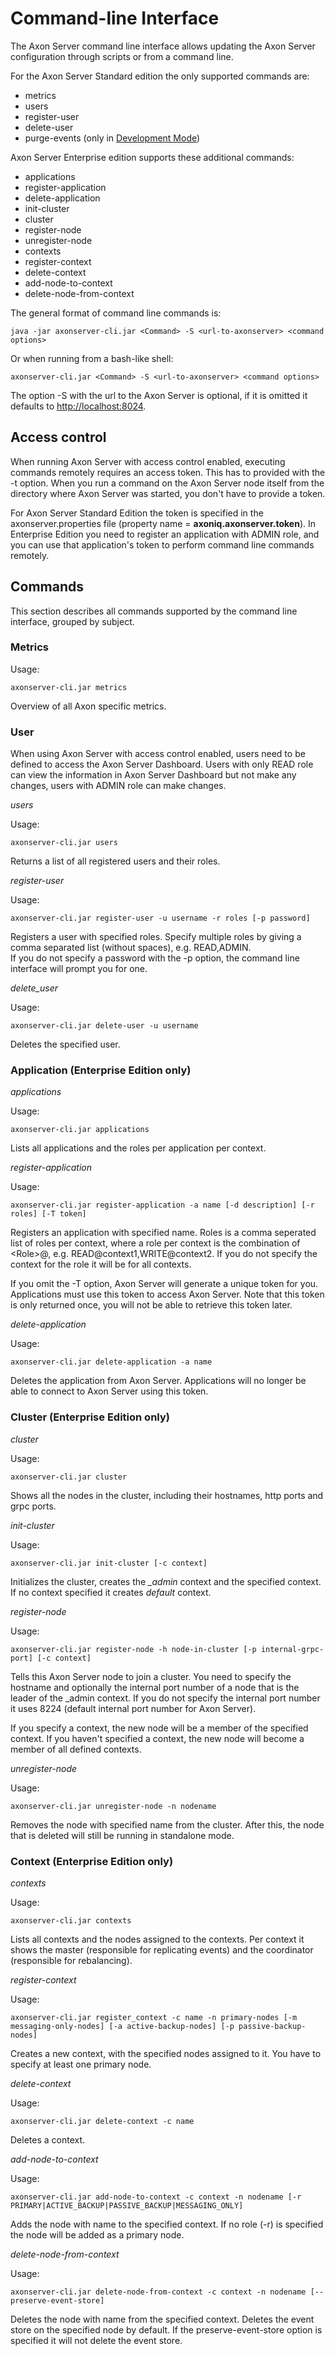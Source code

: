 # Command-line Interface

The Axon Server command line interface allows updating the Axon Server configuration through scripts or from a command line.

For the Axon Server Standard edition the only supported commands are:

* metrics
* users
* register-user
* delete-user
* purge-events \(only in [Development Mode](../installation/development-mode.md)\)

Axon Server Enterprise edition supports these additional commands:

* applications
* register-application
* delete-application
* init-cluster
* cluster
* register-node
* unregister-node
* contexts
* register-context
* delete-context
* add-node-to-context
* delete-node-from-context

The general format of command line commands is:

```text
java -jar axonserver-cli.jar <Command> -S <url-to-axonserver> <command options>
```

Or when running from a bash-like shell:

```text
axonserver-cli.jar <Command> -S <url-to-axonserver> <command options>
```

The option -S with the url to the Axon Server is optional, if it is omitted it defaults to [http://localhost:8024](http://localhost:8024).

## Access control

When running Axon Server with access control enabled, executing commands remotely requires an access token. This has to provided with the -t option. When you run a command on the Axon Server node itself from the directory where Axon Server was started, you don't have to provide a token.

For Axon Server Standard Edition the token is specified in the axonserver.properties file \(property name = **axoniq.axonserver.token**\). In Enterprise Edition you need to register an application with ADMIN role, and you can use that application's token to perform command line commands remotely.

## Commands

This section describes all commands supported by the command line interface, grouped by subject.

### Metrics

Usage:

```text
axonserver-cli.jar metrics
```

Overview of all Axon specific metrics.

### User

When using Axon Server with access control enabled, users need to be defined to access the Axon Server Dashboard. Users with only READ role can view the information in Axon Server Dashboard but not make any changes, users with ADMIN role can make changes.

_users_

Usage:

```text
axonserver-cli.jar users
```

Returns a list of all registered users and their roles.

_register-user_

Usage:

```text
axonserver-cli.jar register-user -u username -r roles [-p password]
```

Registers a user with specified roles. Specify multiple roles by giving a comma separated list \(without spaces\), e.g. READ,ADMIN.  
If you do not specify a password with the -p option, the command line interface will prompt you for one.

_delete\_user_

Usage:

```text
axonserver-cli.jar delete-user -u username 
```

Deletes the specified user.

### Application \(Enterprise Edition only\)

_applications_

Usage:

```text
axonserver-cli.jar applications
```

Lists all applications and the roles per application per context.

_register-application_

Usage:

```text
axonserver-cli.jar register-application -a name [-d description] [-r roles] [-T token]
```

Registers an application with specified name. Roles is a comma seperated list of roles per context, where a role per context is the combination of &lt;Role&gt;@, e.g. READ@context1,WRITE@context2. If you do not specify the context for the role it will be for all contexts.

If you omit the -T option, Axon Server will generate a unique token for you. Applications must use this token to access Axon Server. Note that this token is only returned once, you will not be able to retrieve this token later.

_delete-application_

Usage:

```text
axonserver-cli.jar delete-application -a name
```

Deletes the application from Axon Server. Applications will no longer be able to connect to Axon Server using this token.

### Cluster \(Enterprise Edition only\)

_cluster_

Usage:

```text
axonserver-cli.jar cluster
```

Shows all the nodes in the cluster, including their hostnames, http ports and grpc ports.

_init-cluster_

Usage:

```text
axonserver-cli.jar init-cluster [-c context]
```

Initializes the cluster, creates the _\_admin_ context and the specified context. If no context specified it creates _default_ context.

_register-node_

Usage:

```text
axonserver-cli.jar register-node -h node-in-cluster [-p internal-grpc-port] [-c context]
```

Tells this Axon Server node to join a cluster. You need to specify the hostname and optionally the internal port number of a node that is the leader of the \_admin context. If you do not specify the internal port number it uses 8224 \(default internal port number for Axon Server\).

If you specify a context, the new node will be a member of the specified context. If you haven't specified a context, the new node will become a member of all defined contexts.

_unregister-node_

Usage:

```text
axonserver-cli.jar unregister-node -n nodename
```

Removes the node with specified name from the cluster. After this, the node that is deleted will still be running in standalone mode.

### Context \(Enterprise Edition only\)

_contexts_

Usage:

```text
axonserver-cli.jar contexts
```

Lists all contexts and the nodes assigned to the contexts. Per context it shows the master \(responsible for replicating events\) and the coordinator \(responsible for rebalancing\).

_register-context_

Usage:

```text
axonserver-cli.jar register_context -c name -n primary-nodes [-m messaging-only-nodes] [-a active-backup-nodes] [-p passive-backup-nodes]  
```

Creates a new context, with the specified nodes assigned to it. You have to specify at least one primary node.

_delete-context_

Usage:

```text
axonserver-cli.jar delete-context -c name
```

Deletes a context.

_add-node-to-context_

Usage:

```text
axonserver-cli.jar add-node-to-context -c context -n nodename [-r PRIMARY|ACTIVE_BACKUP|PASSIVE_BACKUP|MESSAGING_ONLY]
```

Adds the node with name to the specified context. If no role \(-r\) is specified the node will be added as a primary node.

_delete-node-from-context_

Usage:

```text
axonserver-cli.jar delete-node-from-context -c context -n nodename [--preserve-event-store]
```

Deletes the node with name from the specified context. Deletes the event store on the specified node by default. If the preserve-event-store option is specified it will not delete the event store.

